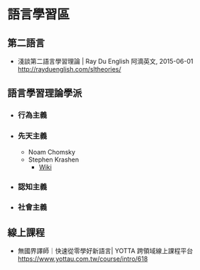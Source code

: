 # 語言學習區

## 第二語言
- 淺談第二語言學習理論 | Ray Du English 阿滴英文, 2015-06-01
  <br>http://rayduenglish.com/sltheories/
  
## 語言學習理論學派
- ### 行為主義
- ### 先天主義
  - Noam Chomsky
  - Stephen Krashen
    - [Wiki](https://zh.wikipedia.org/wiki/%E5%8F%B2%E8%92%82%E8%8A%AC%C2%B7%E5%85%8B%E6%8B%89%E7%94%B3)
- ### 認知主義
- ### 社會主義

## 線上課程
- 無國界譯師｜快速從零學好新語言| YOTTA 跨領域線上課程平台
  <br>https://www.yottau.com.tw/course/intro/618
